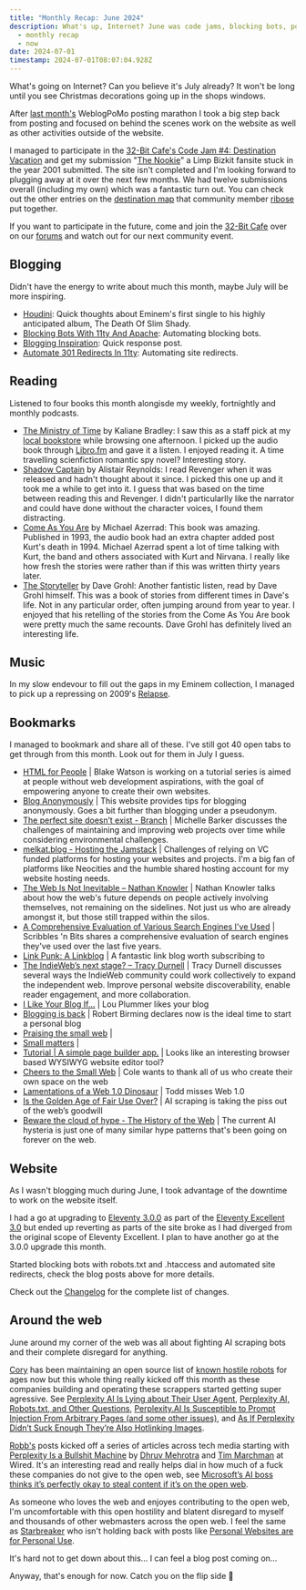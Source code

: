```yaml
---
title: "Monthly Recap: June 2024"
description: What's up, Internet? June was code jams, blocking bots, posts, books, music, bookmarks and small improvements to the website.
  - monthly recap
  - now
date: 2024-07-01
timestamp: 2024-07-01T08:07:04.928Z
---
```


What's going on Internet? Can you believe it's July already? It won't be long until you see Christmas decorations going up in the shops windows.

After [last month's](/posts/monthly-recap-may-2024/) WeblogPoMo posting marathon I took a big step back from posting and focused on behind the scenes work on the website as well as other activities outside of the website.

I managed to participate in the [32-Bit Cafe's Code Jam #4: Destination Vacation](https://tilde.32bit.cafe/~ribose/events/destination/index.html) and get my submission "[The Nookie](https://thenookie.flamedfury.com/)" a Limp Bizkit fansite stuck in the year 2001 submitted. The site isn't completed and I'm looking forward to plugging away at it over the next few months. We had twelve submissions overall (including my own) which was a fantastic turn out. You can check out the other entries on the [destination map](https://tilde.32bit.cafe/~ribose/events/destination/map.html) that community member [ribose](https://ribo.zone/) put together.

If you want to participate in the future, come and join the [32-Bit Cafe](https://32bit.cafe/) over on our [forums](https://discourse.32bit.cafe/) and watch out for our next community event.


## Blogging

Didn't have the energy to write about much this month, maybe July will be more inspiring.

- [Houdini](/posts/houdini/): Quick thoughts about Eminem's first single to his highly anticipated album, The Death Of Slim Shady.
- [Blocking Bots With 11ty And Apache](/posts/blocking-bots-with-11ty-and-apache/): Automating blocking bots.
- [Blogging Inspiration](/posts/blogging-inspiration/): Quick response post.
- [Automate 301 Redirects In 11ty](/posts/automate-301-redirects-in-11ty/): Automating site redirects.

## Reading

Listened to four books this month alongisde my weekly, fortnightly and monthly podcasts.

- [The Ministry of Time](https://openlibrary.org/works/OL37571815W/Ministry_of_Time) by Kaliane Bradley: I saw this as a staff pick at my [local bookstore](https://www.schrodingersbooks.co.nz/) while browsing one afternoon. I picked up the audio book through [Libro.fm](https://libro.fm/) and gave it a listen. I enjoyed reading it. A time travelling scienfiction romantic spy novel? Interesting story.
- [Shadow Captain](https://openlibrary.org/works/OL20387787W/Shadow_Captain) by Alistair Reynolds: I read Revenger when it was released and hadn't thought about it since. I picked this one up and it took me a while to get into it. I guess that was based on the time between reading this and Revenger. I didn't particularlly like the narrator and could have done without the character voices, I found them distracting.
- [Come As You Are](https://openlibrary.org/works/OL3693478W/Come_as_you_are) by Michael Azerrad: This book was amazing. Published in 1993, the audio book had an extra chapter added post Kurt's death in 1994. Michael Azerrad spent a lot of time talking with Kurt, the band and others associated with Kurt and Nirvana. I really like how fresh the stories were rather than if this was written thirty years later.
- [The Storyteller](https://openlibrary.org/works/OL24318701W/The_Storyteller) by Dave Grohl: Another fantistic listen, read by Dave Grohl himself. This was a book of stories from different times in Dave's life. Not in any particular order, often jumping around from year to year. I enjoyed that his retelling of the stories from the Come As You Are book were pretty much the same recounts. Dave Grohl has definitely lived an interesting life.

## Music

In my slow endevour to fill out the gaps in my Eminem collection, I managed to pick up a repressing on 2009's [Relapse](https://flamedfury.com/recordshelf/#relapse).

## Bookmarks

I managed to bookmark and share all of these. I've still got 40 open tabs to get through from this month. Look out for them in July I guess.

- [HTML for People](https://htmlforpeople.com/) | Blake Watson is working on a tutorial series is aimed at people without web development aspirations, with the goal of empowering anyone to create their own websites.
- [Blog Anonymously](https://anon.btxx.org/) | This website provides tips for blogging anonymously. Goes a bit further than blogging under a pseudonym.
- [The perfect site doesn’t exist - Branch](https://branch.climateaction.tech/issues/issue-8/the-perfect-site-doesnt-exist/) | Michelle Barker discusses the challenges of maintaining and improving web projects over time while considering environmental challenges.
- [melkat.blog - Hosting the Jamstack](https://melkat.blog/p/jamstack-hosting) | Challenges of relying on VC funded platforms for hosting your websites and projects. I'm a big fan of platforms like Neocities and the humble shared hosting account for my website hosting needs.
- [The Web Is Not Inevitable – Nathan Knowler](https://knowler.dev/blog/the-web-is-not-inevitable) | Nathan Knowler talks about how the web's future depends on people actively involving themselves, not remaining on the sidelines. Not just us who are already amongst it, but those still trapped within the silos.
- [A Comprehensive Evaluation of Various Search Engines I've Used](https://scribbles.jbowdre.lol/post/a-comprehensive-evaluation-of-various-search-engines-i-ve-used) | Scribbles 'n Bits shares a comprehensive evaluation of search engines they've used over the last five years.
- [Link Punk: A Linkblog](https://linkpunk.micro.blog/) | A fantastic link blog worth subscribing to
- [The IndieWeb’s next stage? – Tracy Durnell](https://tracydurnell.com/2024/05/17/indieweb-next-stage/) | Tracy Durnell discusses several ways the IndieWeb community could work collectively to expand the independent web. Improve personal website discoverability, enable reader engagement, and more collaboration.
- [I Like Your Blog If...](https://louplummer.lol/post/i-like-your-blog-if) | Lou Plummer likes your blog
- [Blogging is back](https://birming.com/blogging-back/) | Robert Birming declares now is the ideal time to start a personal blog
- [Praising the small web](https://jackyan.com/blog/2024/05/praising-the-small-web/) |
- [Small matters](https://coywolf.email/newsletter/small-matters/) |
- [Tutorial | A simple page builder app.](https://simplepagebuilder.app/) | Looks like an interesting browser based WYSIWYG website editor tool?
- [Cheers to the Small Web](https://coleb.blog/posts/cheers-to-the-small-web) | Cole wants to thank all of us who create their own space on the web
- [Lamentations of a Web 1.0 Dinosaur](https://toddpresta.com/p/d9a1db69) | Todd misses Web 1.0
- [Is the Golden Age of Fair Use Over?](https://blog.mojeek.com/2024/05/is-the-golden-age-of-fair-use-over.html) | AI scraping is taking the piss out of the web’s goodwill
- [Beware the cloud of hype - The History of the Web](https://thehistoryoftheweb.com/beware-the-cloud-of-hype/) | The current AI hysteria is just one of many similar hype patterns that's been going on forever on the web.

## Website

As I wasn't blogging much during June, I took advantage of the downtime to work on the website itself.

I had a go at upgrading to [Eleventy 3.0.0](https://11ty.dev/blog/canary-eleventy-v3/) as part of the [Eleventy Excellent 3.0](https://eleventy-excellent.netlify.app/blog/eleventy-excellent-30/) but ended up reverting as parts of the site broke as I had diverged from the original scope of Eleventy Excellent. I plan to have another go at the 3.0.0 upgrade this month.

Started blocking bots with robots.txt and .htaccess and automated site redirects, check the blog posts above for more details.

Check out the [Changelog](/changelog/) for the complete list of changes.

## Around the web

June around my corner of the web was all about fighting AI scraping bots and their complete disregard for anything.

[Cory](https://coryd.dev/) has been maintaining an open source list of [known hostile robots](https://github.com/ai-robots-txt/ai.robots.txt/blob/main/robots.txt) for ages now but this whole thing really kicked off this month as these companies building and operating these scrappers started getting super agressive. See [Perplexity AI Is Lying about Their User Agent](https://rknight.me/blog/perplexity-ai-is-lying-about-its-user-agent/), [Perplexity AI, Robots.txt, and Other Questions](https://rknight.me/blog/perplexity-ai-robotstxt-and-other-questions/), [Perplexity.AI Is Susceptible to Prompt Injection From Arbitrary Pages (and some other issues)](https://www.bentasker.co.uk/posts/blog/security/perplexity-ai-gives-answers-that-cannot-be-trusted.html#), and [As If Perplexity Didn’t Suck Enough They’re Also Hotlinking Images](https://rknight.me/blog/as-if-perplexity-didnt-suck-enough-theyre-also-hotlinking-images/).

[Robb's](https://rknight.me) posts kicked off a series of articles across tech media starting with [Perplexity Is a Bullshit Machine](https://www.wired.com/story/perplexity-is-a-bullshit-machine/) by [Dhruv Mehrotra](https://www.wired.com/author/dhruv-mehrotra/) and [Tim Marchman](https://www.wired.com/author/tim-marchman/) at Wired. It's an interesting read and really helps dial in how much of a fuck these companies do not give to the open web, see [Microsoft’s AI boss thinks it’s perfectly okay to steal content if it’s on the open web](https://www.theverge.com/2024/6/28/24188391/microsoft-ai-suleyman-social-contract-freeware).

As someone who loves the web and enjoyes contributing to the open web, I'm uncomfortable with this open hostility and blatent disregard to myself and thousands of other webmasters across the open web. I feel the same as [Starbreaker](https://starbreaker.org/) who isn't holding back with posts like [Personal Websites are for Personal Use](https://starbreaker.org/blog/rants/personal-websites-personal-use/index.html).

It's hard not to get down about this... I can feel a blog post coming on...

Anyway, that's enough for now. Catch you on the flip side 🤙